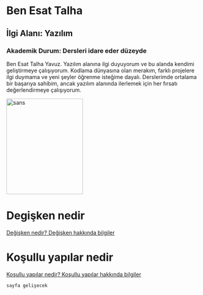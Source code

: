 # Ben Esat Talha
## İlgi Alanı: Yazılım
### Akademik Durum: Dersleri idare eder düzeyde

Ben Esat Talha Yavuz.
Yazılım alanına ilgi duyuyorum ve bu alanda kendimi geliştirmeye çalışıyorum.
Kodlama dünyasına olan merakım, farklı projelere ilgi duymama ve yeni şeyler öğrenme isteğime dayalı.
Derslerimde ortalama bir başarıya sahibim, ancak yazılım alanında ilerlemek için her fırsatı değerlendirmeye çalışıyorum.

<img src="https://media1.tenor.com/m/Kmvz_nzTHmUAAAAd/sans.gif" alt="sans" width="200" height="250">


# Degişken nedir

[Değişken nedir? Değişken hakkında bilgiler](degişken.md)

# Koşullu yapılar nedir

[Koşullu yapılar nedir? Koşullu yapılar hakkında bilgiler](koşulluyapılar.md)

`sayfa gelişecek`
